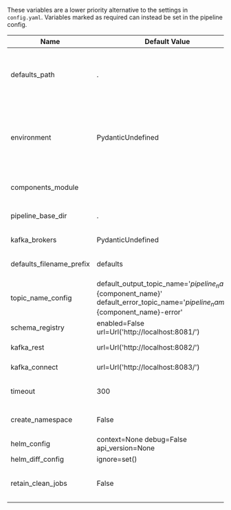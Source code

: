 These variables are a lower priority alternative to the settings in `config.yaml`. Variables marked as required can instead be set in the pipeline config.

|          Name          |                                                          Default Value                                                           |Required|                                                                                Description                                                                                 |      Setting name      |
|------------------------|----------------------------------------------------------------------------------------------------------------------------------|--------|----------------------------------------------------------------------------------------------------------------------------------------------------------------------------|------------------------|
|defaults_path           |.                                                                                                                                 |False   |The path to the folder containing the defaults.yaml file and the environment defaults files. Paths can either be absolute or relative to `config.yaml`                      |defaults_path           |
|environment             |PydanticUndefined                                                                                                                 |False   |The environment you want to generate and deploy the pipeline to. Suffix your environment files with this value (e.g. defaults_development.yaml for environment=development).|environment             |
|components_module       |                                                                                                                                  |False   |No description available, please refer to the pipeline config documentation.                                                                                                |components_module       |
|pipeline_base_dir       |.                                                                                                                                 |False   |No description available, please refer to the pipeline config documentation.                                                                                                |pipeline_base_dir       |
|kafka_brokers           |PydanticUndefined                                                                                                                 |False   |The comma separated Kafka brokers address.                                                                                                                                  |kafka_brokers           |
|defaults_filename_prefix|defaults                                                                                                                          |False   |The name of the defaults file and the prefix of the defaults environment file.                                                                                              |defaults_filename_prefix|
|topic_name_config       |default_output_topic_name='${pipeline_name}-${component_name}' default_error_topic_name='${pipeline_name}-${component_name}-error'|False   |Configure the topic name variables you can use in the pipeline definition.                                                                                                  |topic_name_config       |
|schema_registry         |enabled=False url=Url('http://localhost:8081/')                                                                                   |False   |Configuration for Schema Registry.                                                                                                                                          |schema_registry         |
|kafka_rest              |url=Url('http://localhost:8082/')                                                                                                 |False   |Configuration for Kafka REST Proxy.                                                                                                                                         |kafka_rest              |
|kafka_connect           |url=Url('http://localhost:8083/')                                                                                                 |False   |Configuration for Kafka Connect.                                                                                                                                            |kafka_connect           |
|timeout                 |300                                                                                                                               |False   |The timeout in seconds that specifies when actions like deletion or deploy timeout.                                                                                         |timeout                 |
|create_namespace        |False                                                                                                                             |False   |Flag for `helm upgrade --install`. Create the release namespace if not present.                                                                                             |create_namespace        |
|helm_config             |context=None debug=False api_version=None                                                                                         |False   |Global flags for Helm.                                                                                                                                                      |helm_config             |
|helm_diff_config        |ignore=set()                                                                                                                      |False   |Configure Helm Diff.                                                                                                                                                        |helm_diff_config        |
|retain_clean_jobs       |False                                                                                                                             |False   |Whether to retain clean up jobs in the cluster or uninstall the, after completion.                                                                                          |retain_clean_jobs       |
